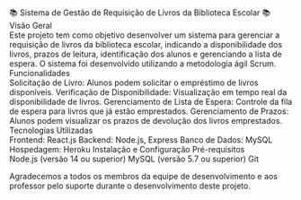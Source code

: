 📚 Sistema de Gestão de Requisição de Livros da Biblioteca Escolar 📚 <br>
Visão Geral<br>
Este projeto tem como objetivo desenvolver um sistema para gerenciar a requisição de livros da biblioteca escolar, indicando a disponibilidade dos livros, prazos de leitura, identificação dos alunos e gerenciando a lista de espera. O sistema foi desenvolvido utilizando a metodologia ágil Scrum.
<br>
Funcionalidades<br>
Solicitação de Livro: Alunos podem solicitar o empréstimo de livros disponíveis.
Verificação de Disponibilidade: Visualização em tempo real da disponibilidade de livros.
Gerenciamento de Lista de Espera: Controle da fila de espera para livros que já estão emprestados.
Gerenciamento de Prazos: Alunos podem visualizar os prazos de devolução dos livros emprestados.<br>
Tecnologias Utilizadas<br>
Frontend: React.js
Backend: Node.js, Express
Banco de Dados: MySQL
Hospedagem: Heroku
Instalação e Configuração
Pré-requisitos<br>
Node.js (versão 14 ou superior)
MySQL (versão 5.7 ou superior)
Git<br>

Agradecemos a todos os membros da equipe de desenvolvimento e aos professor pelo suporte durante o desenvolvimento deste projeto.
